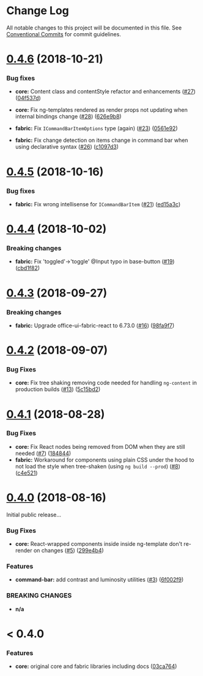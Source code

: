 # Change Log

All notable changes to this project will be documented in this file.
See [Conventional Commits](https://conventionalcommits.org) for commit guidelines.

<a name="0.4.6"></a>

# [0.4.6](https://github.com/Microsoft/angular-react/compare/v0.4.5...v0.4.6) (2018-10-21)

### Bug fixes

- **core:** Content class and contentStyle refactor and enhancements ([#27](https://github.com/Microsoft/angular-react/pull/27)) ([04f537d](https://github.com/Microsoft/angular-react/commit/04f537d432370c0da4f9afa91b8b4172a8c6df3d))
- **core:** Fix ng-templates rendered as render props not updating when internal bindings change ([#28](https://github.com/Microsoft/angular-react/pull/28)) ([626e9b8](https://github.com/Microsoft/angular-react/commit/626e9b8d7c84f049862cf6b26d9c1a8c334e732c))

- **fabric:** Fix `ICommandBarItemOptions` type (again) ([#23](https://github.com/Microsoft/angular-react/pull/23)) ([0561e92](https://github.com/Microsoft/angular-react/commit/0561e921fb5c4bf40da9fd252973f87249da97fc))
- **fabric:** Fix change detection on items change in command bar when using declarative syntax ([#26](https://github.com/Microsoft/angular-react/pull/26)) ([c1097d3](https://github.com/Microsoft/angular-react/commit/c1097d379017b310495935011899ea640d4d6d4e))

<a name="0.4.5"></a>

# [0.4.5](https://github.com/Microsoft/angular-react/compare/v0.4.4...v0.4.5) (2018-10-16)

### Bug fixes

- **fabric:** Fix wrong intellisense for `ICommandBarItem` ([#21](https://github.com/Microsoft/angular-react/pull/21)) ([ed15a3c](https://github.com/Microsoft/angular-react/commit/ed15a3c2bfbeb28b8b2def33b1098ac5b13c42fe))

<a name="0.4.4"></a>

# [0.4.4](https://github.com/Microsoft/angular-react/compare/v0.4.3...v0.4.4) (2018-10-02)

### Breaking changes

- **fabric:** Fix 'toggled'->'toggle' @Input typo in base-button ([#19](https://github.com/Microsoft/angular-react/pull/19)) ([cbd1f82](https://github.com/Microsoft/angular-react/commit/cbd1f82))

<a name="0.4.3"></a>

# [0.4.3](https://github.com/Microsoft/angular-react/compare/v0.4.2...v0.4.3) (2018-09-27)

### Breaking changes

- **fabric:** Upgrade office-ui-fabric-react to 6.73.0 ([#16](https://github.com/Microsoft/angular-react/issues/16)) ([98fa9f7](https://github.com/Microsoft/angular-react/commit/98fa9f7))

<a name="0.4.2"></a>

# [0.4.2](https://github.com/Microsoft/angular-react/compare/v0.4.1...v0.4.2) (2018-09-07)

### Bug Fixes

- **core:** Fix tree shaking removing code needed for handling `ng-content` in production builds ([#13](https://github.com/Microsoft/angular-react/issues/13)) ([5c15bd2](https://github.com/Microsoft/angular-react/commit/5c15bd2))

<a name="0.4.1"></a>

# [0.4.1](https://github.com/Microsoft/angular-react/compare/v0.4.0...v0.4.1) (2018-08-28)

### Bug Fixes

- **core:** Fix React nodes being removed from DOM when they are still needed ([#7](https://github.com/Microsoft/angular-react/issues/7)) ([184844](https://github.com/Microsoft/angular-react/commit/184844))
- **fabric:** Workaround for components using plain CSS under the hood to not load the style when tree-shaken (using `ng build --prod`) ([#8](https://github.com/Microsoft/angular-react/issues/8)) ([c4e521](https://github.com/Microsoft/angular-react/commit/c4e521))

<a name="0.4.0"></a>

# [0.4.0](https://github.com/Microsoft/angular-react/compare/03ca764...v0.4.0) (2018-08-16)

Initial public release...

### Bug Fixes

- **core:** React-wrapped components inside inside ng-template don't re-render on changes ([#5](https://github.com/Microsoft/angular-react/issues/5)) ([299e4b4](https://github.com/Microsoft/angular-react/commit/299e4b4))

### Features

- **command-bar:** add contrast and luminosity utilities ([#3](https://github.com/Microsoft/angular-react/issues/3)) ([6f002f9](https://github.com/Microsoft/angular-react/commit/6f002f9))

### BREAKING CHANGES

- **n/a**

<a name="<0.4.0"></a>

# < 0.4.0

### Features

- **core:** original core and fabric libraries including docs ([03ca764](https://github.com/Microsoft/angular-react/commit/03ca764))
